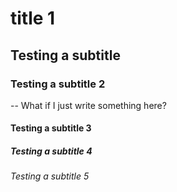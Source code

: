 
# title 1
## Testing a subtitle
### Testing a subtitle 2
--
What if I just write something here?
#### Testing a subtitle 3
##### Testing a subtitle 4
###### Testing a subtitle 5

